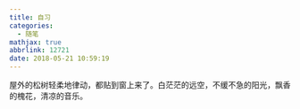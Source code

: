 ```yaml
---
title: 自习
categories:
  - 随笔
mathjax: true
abbrlink: 12721
date: 2018-05-21 10:59:19
---
```

屋外的松树轻柔地律动，都贴到窗上来了。白茫茫的远空，不缓不急的阳光，飘香的槐花，清凉的音乐。